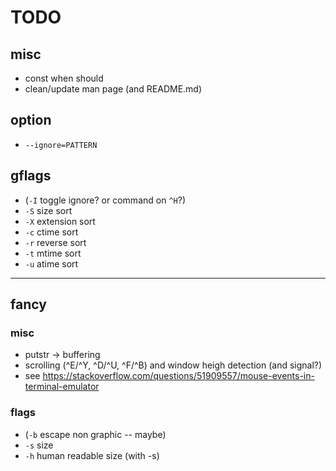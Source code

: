 # TODO
## misc
* const when should
* clean/update man page (and README.md)

## option
* `--ignore=PATTERN`

## gflags
* (`-I` toggle ignore? or command on `^H`?)
* `-S` size sort
* `-X` extension sort
* `-c` ctime sort
* `-r` reverse sort
* `-t` mtime sort
* `-u` atime sort

---
## fancy
### misc
* putstr -> buffering
* scrolling (^E/^Y, ^D/^U, ^F/^B) and window heigh detection (and signal?)
* see https://stackoverflow.com/questions/51909557/mouse-events-in-terminal-emulator

### flags
* (`-b` escape non graphic -- maybe)
* `-s` size
* `-h` human readable size (with -s)
